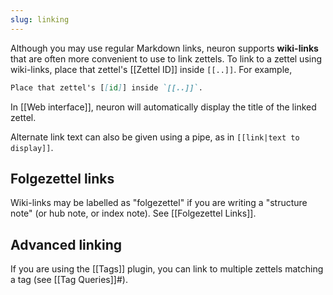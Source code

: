 ```yaml
---
slug: linking
---
```


Although you may use regular Markdown links, neuron supports **wiki-links** that are often more convenient to use to link zettels. To link to a zettel using wiki-links, place that zettel's [[Zettel ID]] inside `[[..]]`. For example,

```markdown
Place that zettel's [[id]] inside `[[..]]`. 
```

In [[Web interface]], neuron will automatically display the title of the
linked zettel.

Alternate link text can also be given using a pipe, as in `[[link|text to display]]`.

## Folgezettel links

Wiki-links may be labelled as "folgezettel" if you are writing a "structure note" (or hub note, or index note). See [[Folgezettel Links]].

## Advanced linking

If you are using the [[Tags]] plugin, you can link to multiple zettels matching a tag (see [[Tag Queries]]#).
